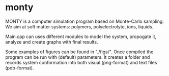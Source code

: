 # monty

MONTY is a computer simulation program based on Monte-Carlo sampling.
We aim at soft matter systems: polymers, polyelectrolyte, ions, liquids.

Main.cpp can uses different modules to model the system, propogate it, analyze and create graphs with final results.

Some examples of figures can be found in "./figs/".
Once compiled the program can be run with (default) parameters. It creates a folder and records system conformation into both visual (png-format) and text files (pdb-format).


